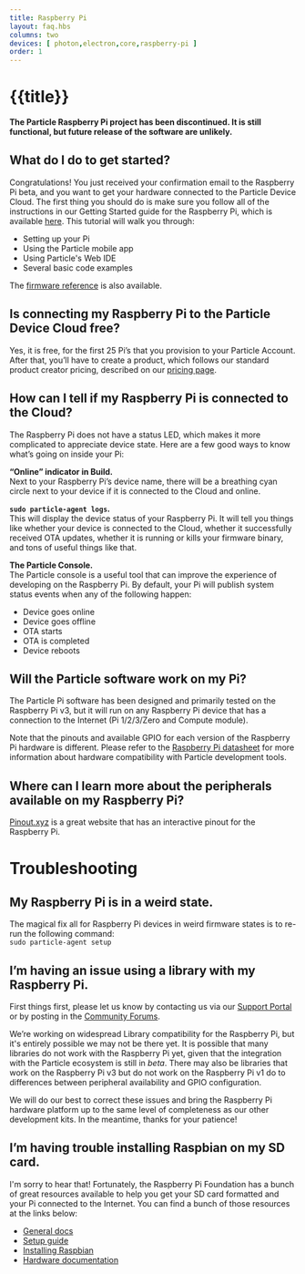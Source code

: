 ```yaml
---
title: Raspberry Pi
layout: faq.hbs
columns: two
devices: [ photon,electron,core,raspberry-pi ]
order: 1
---
```


# {{title}}

**The Particle Raspberry Pi project has been discontinued. It is still functional, but future release of the software are unlikely.**

## What do I do to get started?
Congratulations! You just received your confirmation email to the
Raspberry Pi beta, and you want to get your hardware connected to the
Particle Device Cloud. The first thing you should do is make sure you follow all of the instructions in our Getting Started guide for the Raspberry Pi, which is available [here](http://particle.io/start-pi). This tutorial will walk you through:
 - Setting up your Pi
 - Using the Particle mobile app
 - Using Particle's Web IDE
 - Several basic code examples

The [firmware reference](/reference/firmware/raspberry-pi/) is also available.

## Is connecting my Raspberry Pi to the Particle Device Cloud free?
Yes, it is free, for the first 25 Pi’s that you provision to your Particle Account. After that, you’ll have to create a product, which follows our standard product creator pricing, described on our [pricing page](http://particle.io/pricing).

## How can I tell if my Raspberry Pi is connected to the Cloud?
The Raspberry Pi does not have a status LED, which makes it more complicated to appreciate device state. Here are a few good ways to know what’s going on inside your Pi:

**“Online” indicator in Build.**   
Next to your Raspberry Pi’s device name, there will be a breathing cyan circle next to your device if it is connected to the Cloud and online.

**`sudo particle-agent logs`.**   
This will display the device status of your Raspberry Pi. It will tell you things like whether your device is connected to the Cloud, whether it successfully received OTA updates, whether it is running or kills your firmware binary, and tons of useful things like that.

**The Particle Console.**   
The Particle console is a useful tool that can improve the experience of developing on the Raspberry Pi. By default, your Pi will publish system status events when any of the following happen:
  - Device goes online
  - Device goes offline
  - OTA starts
  - OTA is completed
  - Device reboots

## Will the Particle software work on my Pi?

The Particle Pi software has been designed and primarily tested on the Raspberry Pi v3, but it will run on any Raspberry Pi device that has a connection to the Internet (Pi 1/2/3/Zero and Compute module).

Note that the pinouts and available GPIO for each version of the Raspberry Pi hardware is different. Please refer to the [Raspberry Pi datasheet](/datasheets/raspberrypi-datasheet) for more information about hardware compatibility with Particle development tools.

## Where can I learn more about the peripherals available on my Raspberry Pi?
[Pinout.xyz](http://pinout.xyz) is a great website that has an interactive pinout for the Raspberry Pi.


# Troubleshooting

## My Raspberry Pi is in a weird state.

The magical fix all for Raspberry Pi devices in weird firmware states is to re-run the following command:  
`sudo particle-agent setup`


## I’m having an issue using a library with my Raspberry Pi.

First things first, please let us know by contacting us via our [Support Portal](http://support.particle.io) or by posting in the [Community Forums](http://community.particle.io/c/raspberry-pi).

We’re working on widespread Library compatibility for the Raspberry Pi, but it's entirely possible we may not be there yet. It is  possible that many libraries do not work with the Raspberry Pi yet, given that the integration with the Particle ecosystem is still in _beta_. There may also be libraries that work on the Raspberry Pi v3 but do not work on the Raspberry Pi v1 do to differences between peripheral availability and GPIO configuration.

We will do our best to correct these issues and bring the Raspberry Pi hardware platform up to the same level of completeness as our other development kits. In the meantime, thanks for your patience!


## I’m having trouble installing Raspbian on my SD card.
I'm sorry to hear that! Fortunately, the Raspberry Pi Foundation has a bunch of great resources available to help you get your SD card formatted and your Pi connected to the Internet. You can find a bunch of those resources at the links below:

- [General docs](https://www.raspberrypi.org/documentation/)
- [Setup guide](https://www.raspberrypi.org/documentation/setup/)
- [Installing Raspbian](https://www.raspberrypi.org/documentation/installation/)
- [Hardware documentation](https://www.raspberrypi.org/documentation/hardware/)

